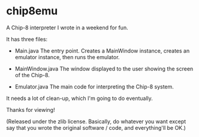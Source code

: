 chip8emu
========

A Chip-8 interpreter I wrote in a weekend for fun.

It has three files:

* Main.java
The entry point. Creates a MainWindow instance, creates an emulator instance, then runs the emulator.

* MainWindow.java
The window displayed to the user showing the screen of the Chip-8.

* Emulator.java
The main code for interpreting the Chip-8 system.

It needs a lot of clean-up, which I'm going to do eventually.

Thanks for viewing!

(Released under the zlib license. Basically, do whatever you want except say that you wrote the original software / code, and everything'll be OK.)
